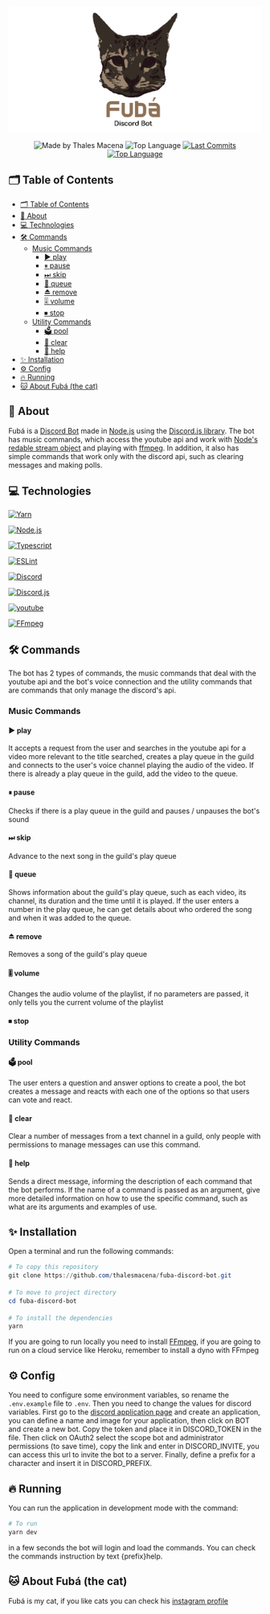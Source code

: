 <div align="center">
  <br />
  <a href="https://discord.com/api/oauth2/authorize?client_id=819038881567080459&permissions=8&scope=bot"><img src=".github/banner.png" width="546" alt="Fubá" /></a>
  <br />
  <p>
    <img src="https://img.shields.io/badge/made%20by-Thales%20Macena-2D325E?labelColor=F0DB4F&style=for-the-badge&logo=visual-studio-code&logoColor=2D325E" alt="Made by Thales Macena">
    <img alt="Top Language" src="https://img.shields.io/github/languages/top/thalesmacena/fuba-discord-bot?color=2D325E&labelColor=F0DB4F&style=for-the-badge&logo=typescript&logoColor=2D325E">
    <a href="https://github.com/thalesmacena/fuba-discord-bot/commits/main">
      <img alt="Last Commits" src="https://img.shields.io/github/last-commit/thalesmacena/fuba-discord-bot?color=2D325E&labelColor=F0DB4F&style=for-the-badge&logo=github&logoColor=2D325E">
    </a>
<a href="https://github.com/thalesmacena/fuba-discord-bot/issues"><img alt="Top Language" src="https://img.shields.io/github/issues-raw/thalesmacena/fuba-discord-bot?color=2D325E&labelColor=F0DB4F&style=for-the-badge&logo=github&logoColor=2D325E"></a>
  </p>
</div>

## 🗂 Table of Contents
- [🗂 Table of Contents](#-table-of-contents)
- [📑 About](#-about)
- [💻 Technologies](#-technologies)
- [🛠 Commands](#-commands)
  - [Music Commands](#music-commands)
    - [▶️ play](#️-play)
    - [⏸ pause](#-pause)
    - [⏭ skip](#-skip)
    - [🧾 queue](#-queue)
    - [⏏ remove](#-remove)
    - [🎚 volume](#-volume)
    - [⏹ stop](#-stop)
  - [Utility Commands](#utility-commands)
    - [🗳️ pool](#️-pool)
    - [🧹 clear](#-clear)
    - [🤔 help](#-help)
- [✨ Installation](#-installation)
- [⚙️ Config](#️-config)
- [🔥 Running](#-running)
- [🐱 About Fubá (the cat)](#-about-fubá-the-cat)
  
  
## 📑 About
Fubá is a [Discord Bot](https://discord.com/developers/applications) made in [Node.js](https://nodejs.org/en/) using the [Discord.js library](https://discord.js.org/#/). The bot has music commands, which access the youtube api and work with [Node's redable stream object](https://nodejs.org/api/stream.html#stream_readable_streams) and playing with [ffmpeg](https://www.ffmpeg.org/). In addition, it also has simple commands that work only with the discord api, such as clearing messages and making polls.

## 💻 Technologies

<a href="https://yarnpkg.com/"><img src="https://img.shields.io/badge/-Yarn-2D325E?labelColor=F0DB4F&style=for-the-badge&logo=yarn&logoColor=2D325E" alt="Yarn"></a>

<a href="https://nodejs.org/en/"><img src="https://img.shields.io/badge/-Node.JS-2D325E?labelColor=F0DB4F&style=for-the-badge&logo=node.js&logoColor=2D325E" alt="Node.js"></a>

<a href="https://www.typescriptlang.org/"><img src="https://img.shields.io/badge/-typescript-2D325E?labelColor=F0DB4F&style=for-the-badge&logo=typescript&logoColor=2D325E" alt="Typescript"></a>

<a href="https://eslint.org/"><img src="https://img.shields.io/badge/-ESLint-2D325E?labelColor=F0DB4F&style=for-the-badge&logo=eslint&logoColor=2D325E" alt="ESLint"></a>

<a href="https://discord.js.org/#/"><img src="https://img.shields.io/badge/-Discord-2D325E?labelColor=F0DB4F&style=for-the-badge&logo=discord&logoColor=2D325E" alt="Discord"></a>

<a href="https://discord.js.org/#/"><img src="https://img.shields.io/badge/-Discord.js-2D325E?labelColor=F0DB4F&style=for-the-badge&logo=discord&logoColor=2D325E" alt="Discord.js"></a>

<a href="https://developers.google.com/youtube/v3"><img src="https://img.shields.io/badge/-Youtube-2D325E?labelColor=F0DB4F&style=for-the-badge&logo=youtube&logoColor=2D325E" alt="youtube"></a>

<a href="https://www.ffmpeg.org/"><img src="https://img.shields.io/badge/-FFmpeg-2D325E?labelColor=F0DB4F&style=for-the-badge&logo=c&logoColor=2D325E" alt="FFmpeg"></a>

## 🛠 Commands
The bot has 2 types of commands, the music commands that deal with the youtube api and the bot's voice connection and the utility commands that are commands that only manage the discord's api.

### Music Commands

#### ▶️ play
It accepts a request from the user and searches in the youtube api for a video more relevant to the title searched, creates a play queue in the guild and connects to the user's voice channel playing the audio of the video. If there is already a play queue in the guild, add the video to the queue.

#### ⏸ pause
Checks if there is a play queue in the guild and pauses / unpauses the bot's sound

#### ⏭ skip
Advance to the next song in the guild's play queue

#### 🧾 queue
Shows information about the guild's play queue, such as each video, its channel, its duration and the time until it is played. If the user enters a number in the play queue, he can get details about who ordered the song and when it was added to the queue.

#### ⏏ remove
Removes a song of the guild's play queue

#### 🎚 volume
Changes the audio volume of the playlist, if no parameters are passed, it only tells you the current volume of the playlist

#### ⏹ stop

### Utility Commands
#### 🗳️ pool
The user enters a question and answer options to create a pool, the bot creates a message and reacts with each one of the options so that users can vote and react.

#### 🧹 clear
Clear a number of messages from a text channel in a guild, only people with permissions to manage messages can use this command.

#### 🤔 help
Sends a direct message, informing the description of each command that the bot performs. If the name of a command is passed as an argument, give more detailed information on how to use the specific command, such as what are its arguments and examples of use.

## ✨ Installation
Open a terminal and run the following commands:

```PowerShell
# To copy this repository
git clone https://github.com/thalesmacena/fuba-discord-bot.git

# To move to project directory
cd fuba-discord-bot

# To install the dependencies
yarn
```

If you are going to run locally you need to install [FFmpeg](https://www.ffmpeg.org/), if you are going to run on a cloud service like Heroku, remember to install a dyno with FFmpeg

## ⚙️ Config
You need to configure some environment variables, so rename the `.env.example` file to `.env`. Then you need to change the values for discord variables. First go to the [discord application page](https://discord.com/developers/applications) and create an application, you can define a name and image for your application, then click on BOT and create a new bot. Copy the token and place it in DISCORD_TOKEN in the file. Then click on OAuth2 select the scope bot and administrator permissions (to save time), copy the link and enter in DISCORD_INVITE, you can access this url to invite the bot to a server. Finally, define a prefix for a character and insert it in DISCORD_PREFIX.

## 🔥 Running
You can run the application in development mode with the command:
```Powershell
# To run
yarn dev
```

in a few seconds the bot will login and load the commands. You can check the commands instruction by text {prefix}help.

## 🐱 About Fubá (the cat)
Fubá is my cat, if you like cats you can check his [instagram profile](https://www.instagram.com/gatofuba/)
